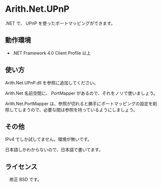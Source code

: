 ﻿# Arith.Net.UPnP

.NET で、 UPnP を使ったポートマッピングができます。

## 動作環境

* .NET Framework 4.0 Client Profile 以上

## 使い方

Arith.Net.UPnP.dll を参照に追加してください。

Arith.Net 名前空間に、 PortMapper があるので、それをノリで使いましょう。

Arith.Net.PortMapper は、参照が切れると勝手にポートマッピングの設定を削除してしまうので、必要な間は参照を持っているようにしましょう。

## その他

IPv4 でしか試してません。環境が無いです。

日本語しかわからないので、日本語で書いてます。

## ライセンス

　修正 BSD です。
